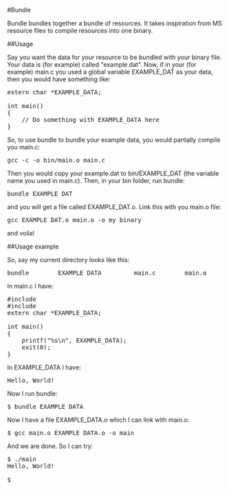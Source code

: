 #Bundle

Bundle bundles together a bundle of resources. It takes inspiration from MS resource files to compile resources into one binary.

##Usage

Say you want the data for your resource to be bundled with your binary file. Your data is (for example) called "example.dat". Now, if in your (for example) main.c you used a global variable EXAMPLE_DAT as your data, then you would have something like:
<pre>extern char *EXAMPLE_DATA;

int main()
{
    // Do something with EXAMPLE_DATA here
}</pre>

So, to use bundle to bundle your example data, you would partially compile you main.c:
<pre>gcc -c -o bin/main.o main.c</pre>
Then you would copy your example.dat to bin/EXAMPLE_DAT (the variable name you used in main.c). Then, in your bin folder, run bundle:
<pre>bundle EXAMPLE_DAT</pre>
and you will get a file called EXAMPLE_DAT.o. Link this with you main.o file:
<pre>gcc EXAMPLE_DAT.o main.o -o my_binary</pre>
and voila!

##Usage example

So, say my current directory looks like this:
<pre>bundle        EXAMPLE_DATA         main.c        main.o</pre>
In main.c I have:
<pre>#include <stdlib.h>
#include <stdio.h>
extern char *EXAMPLE_DATA;

int main()
{
    printf("%s\n", EXAMPLE_DATA);
    exit(0);
}</pre>
In EXAMPLE_DATA I have:
<pre>Hello, World!</pre>

Now I run bundle:
<pre>$ bundle EXAMPLE_DATA</pre>
Now I have a file EXAMPLE_DATA.o which I can link with main.o:
<pre>$ gcc main.o EXAMPLE_DATA.o -o main</pre>
And we are done. So I can try:
<pre>$ ./main
Hello, World!

$ </pre>

